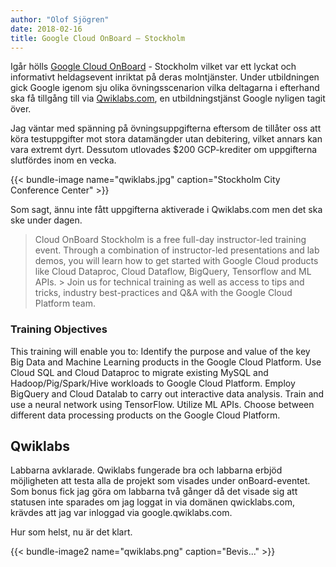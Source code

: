 ```yaml
---
author: "Olof Sjögren"
date: 2018-02-16
title: Google Cloud OnBoard – Stockholm
---
```


Igår hölls [Google Cloud OnBoard](https://cloudplatformonline.com/2018-OnBoard-Stockholm.html?mkt_tok=eyJpIjoiWXpRMU4yRTNOREZqWWpVeiIsInQiOiJWZ2VUQlk0SWdkMDlhbmJCTUR4UThjQ2h0Qm9kN2RqTU9QMlZTWEhlWmw3MjZFcksyT2NoU0NlOGdSTkEyNTJLcmRubFRyME1NR3FUUWtUeUxrYXh5eFphSGdORHBTOTU2SEZjMVhTXC9mWllTc2R2Q3B0MnFQUFBTTHRROHc2bU8ifQ%3D%3D) - Stockholm vilket var ett lyckat och informativt heldagsevent inriktat på deras molntjänster. Under utbildningen gick Google igenom sju olika övningsscenarion vilka deltagarna i efterhand ska få tillgång till via [Qwiklabs.com](https://qwiklabs.com/), en utbildningstjänst Google nyligen tagit över.

Jag väntar med spänning på övningsuppgifterna eftersom de tillåter oss att köra testuppgifter mot stora datamängder utan debitering, vilket annars kan vara extremt dyrt. Dessutom utlovades $200 GCP-krediter om uppgifterna slutfördes inom en vecka.

{{< bundle-image name="qwiklabs.jpg" caption="Stockholm City Conference Center" >}}

<!--more-->

Som sagt, ännu inte fått uppgifterna aktiverade i Qwiklabs.com men det ska ske under dagen.

> Cloud OnBoard Stockholm is a free full-day instructor-led training event. Through a combination of instructor-led presentations and lab demos, you will learn how to get started with Google Cloud products like Cloud Dataproc, Cloud Dataflow, BigQuery, Tensorflow and ML APIs.
> &gt;
> Join us for technical training as well as access to tips and tricks, industry best-practices and Q&amp;A with the Google Cloud Platform team.

### Training Objectives

This training will enable you to: Identify the purpose and value of the key Big Data and Machine Learning products in the Google Cloud Platform. Use Cloud SQL and Cloud Dataproc to migrate existing MySQL and Hadoop/Pig/Spark/Hive workloads to Google Cloud Platform. Employ BigQuery and Cloud Datalab to carry out interactive data analysis. Train and use a neural network using TensorFlow. Utilize ML APIs. Choose between different data processing products on the Google Cloud Platform.

## Qwiklabs

Labbarna avklarade. Qwiklabs fungerade bra och labbarna erbjöd möjligheten att testa alla de projekt som visades under onBoard-eventet. Som bonus fick jag göra om labbarna två gånger då det visade sig att statusen inte sparades om jag loggat in via domänen qwicklabs.com, krävdes att jag var inloggad via google.qwiklabs.com.

Hur som helst, nu är det klart.

{{< bundle-image2 name="qwiklabs.png" caption="Bevis..." >}}